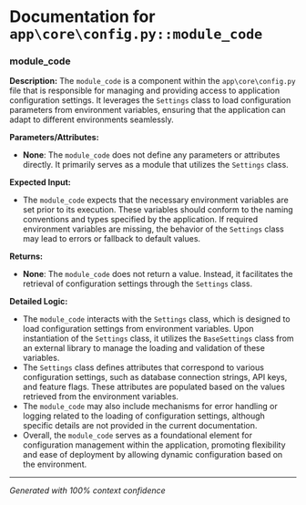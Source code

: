 # Documentation for `app\core\config.py::module_code`

### module_code

**Description:**
The `module_code` is a component within the `app\core\config.py` file that is responsible for managing and providing access to application configuration settings. It leverages the `Settings` class to load configuration parameters from environment variables, ensuring that the application can adapt to different environments seamlessly.

**Parameters/Attributes:**
- **None**: The `module_code` does not define any parameters or attributes directly. It primarily serves as a module that utilizes the `Settings` class.

**Expected Input:**
- The `module_code` expects that the necessary environment variables are set prior to its execution. These variables should conform to the naming conventions and types specified by the application. If required environment variables are missing, the behavior of the `Settings` class may lead to errors or fallback to default values.

**Returns:**
- **None**: The `module_code` does not return a value. Instead, it facilitates the retrieval of configuration settings through the `Settings` class.

**Detailed Logic:**
- The `module_code` interacts with the `Settings` class, which is designed to load configuration settings from environment variables. Upon instantiation of the `Settings` class, it utilizes the `BaseSettings` class from an external library to manage the loading and validation of these variables.
- The `Settings` class defines attributes that correspond to various configuration settings, such as database connection strings, API keys, and feature flags. These attributes are populated based on the values retrieved from the environment variables.
- The `module_code` may also include mechanisms for error handling or logging related to the loading of configuration settings, although specific details are not provided in the current documentation.
- Overall, the `module_code` serves as a foundational element for configuration management within the application, promoting flexibility and ease of deployment by allowing dynamic configuration based on the environment.

---
*Generated with 100% context confidence*
